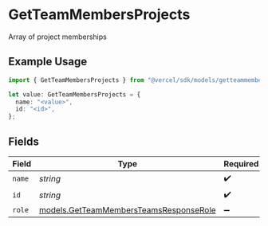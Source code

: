 # GetTeamMembersProjects

Array of project memberships

## Example Usage

```typescript
import { GetTeamMembersProjects } from "@vercel/sdk/models/getteammembersop.js";

let value: GetTeamMembersProjects = {
  name: "<value>",
  id: "<id>",
};
```

## Fields

| Field                                                                                  | Type                                                                                   | Required                                                                               | Description                                                                            |
| -------------------------------------------------------------------------------------- | -------------------------------------------------------------------------------------- | -------------------------------------------------------------------------------------- | -------------------------------------------------------------------------------------- |
| `name`                                                                                 | *string*                                                                               | :heavy_check_mark:                                                                     | N/A                                                                                    |
| `id`                                                                                   | *string*                                                                               | :heavy_check_mark:                                                                     | N/A                                                                                    |
| `role`                                                                                 | [models.GetTeamMembersTeamsResponseRole](../models/getteammembersteamsresponserole.md) | :heavy_minus_sign:                                                                     | N/A                                                                                    |